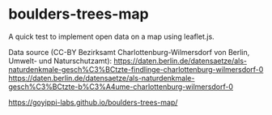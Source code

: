 # boulders-trees-map

A quick test to implement open data on a map using leaflet.js.

Data source (CC-BY Bezirksamt Charlottenburg-Wilmersdorf von Berlin, Umwelt- und Naturschutzamt):
https://daten.berlin.de/datensaetze/als-naturdenkmale-gesch%C3%BCtzte-findlinge-charlottenburg-wilmersdorf-0
https://daten.berlin.de/datensaetze/als-naturdenkmale-gesch%C3%BCtzte-b%C3%A4ume-charlottenburg-wilmersdorf-0

https://goyippi-labs.github.io/boulders-trees-map/
